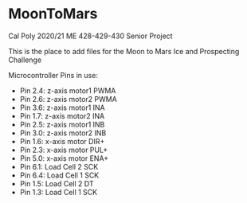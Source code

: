 # MoonToMars
Cal Poly 2020/21 ME 428-429-430 Senior Project

This is the place to add files for the Moon to Mars Ice and Prospecting Challenge

Microcontroller Pins in use:
- Pin 2.4: z-axis motor1 PWMA
- Pin 2.6: z-axis motor2 PWMA
- Pin 3.6: z-axis motor1 INA
- Pin 1.7: z-axis motor2 INA
- Pin 2.5: z-axis motor1 INB
- Pin 3.0: z-axis motor2 INB
- Pin 1.6: x-axis motor DIR+
- Pin 2.3: x-axis motor PUL+
- Pin 5.0: x-axis motor ENA+
- Pin 6.1: Load Cell 2 SCK
- Pin 6.4: Load Cell 1 SCK
- Pin 1.5: Load Cell 2 DT
- Pin 1.3: Load Cell 1 SCK
